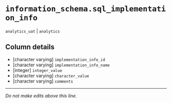 # `information_schema.sql_implementation_info`
`analytics_uat` | `analytics`

## Column details
* [character varying] `implementation_info_id`
* [character varying] `implementation_info_name`
* [integer]   `integer_value`
* [character varying] `character_value`
* [character varying] `comments`

-------------------------------------------------------------------------------
*Do not make edits above this line.*
